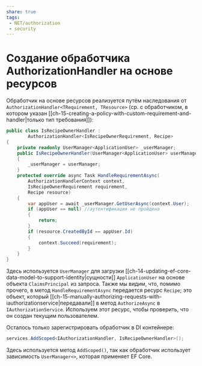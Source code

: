 ```yaml
---
share: true
tags:
 - NET/authorization
 - security
---
```

# Создание обработчика AuthorizationHandler на основе ресурсов
Обработчик на основе ресурсов реализуется путём наследования от `AuthorizationHandler<TRequirement, TResource>` (ср. с обработчиком, в котором указан [[ch-15-creating-a-policy-with-custom-requirement-and-handler|только тип требования]]):
```csharp
public class IsRecipeOwnerHandler : 
		AuthorizationHandler<IsRecipeOwnerRequirement, Recipe>
{
	private readonly UserManager<ApplicationUser> _userManager;
	public IsRecipeOwnerHandler(UserManager<ApplicationUser> userManager)
	{
		_userManager = userManager;
	}
	protected override async Task HandleRequirementAsync(
		AuthorizationHandlerContext context,
		IsRecipeOwnerRequirement requirement,
		Recipe resource)
	{
		var appUser = await _userManager.GetUserAsync(context.User);
		if (appUser == null) //аутентификация не пройдена
		{
			return;
		}
		if (resource.CreatedById == appUser.Id)
		{
			context.Succeed(requirement);
		}
	}
}
```
Здесь используется `UserManager` для загрузки [[ch-14-updating-ef-core-data-model-to-support-identity|сущности]] `ApplicationUser` на основе объекта `ClaimsPrincipal` из запроса.
Также мы видим, что, помимо прочего, в метод `HandleRequirementAsync` передается ресурс `Recipe`; это объект, который [[ch-15-manually-authorizing-requests-with-iauthorizationservice|передавали]] в метод `AuthorizeAsync` в `IAuthorizationService`. Используем этот ресурс, чтобы проверить, что он создан текущим пользователем.

Осталось только зарегистрировать обработчик в DI контейнере:
```csharp
services.AddScoped<IAuthorizationHandler, IsRecipeOwnerHandler>();
```
Здесь используется метод `AddScoped()`, так как обработчик использует зависимость `UserManager<>`, которая применяет EF Core.
